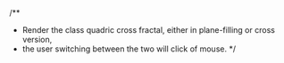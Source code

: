 /**
 * Render the class quadric cross fractal, either in plane-filling or cross version,
 * the user switching between the two will click of mouse.
 */
